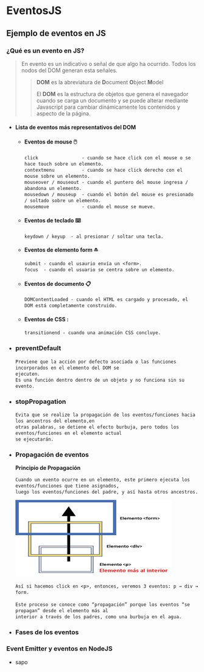 # EventosJS
## Ejemplo de eventos en JS

### ¿Qué es un evento en JS?

>
> En evento es un indicativo o señal de que algo ha ocurrido. Todos los nodos del DOM generan esta señales.
> 
>>**DOM** es la abreviatura de **D**ocument **O**bject **M**odel
>> 
>> El **DOM** es la estructura de objetos que genera el navegador cuando se carga un documento y se puede alterar mediante Javascript
>> para cambiar dinámicamente los contenidos y aspecto de la página.
>
 
   - #### Lista de eventos más representativos del DOM

      - #### Eventos de mouse 🖱️

            click                - cuando se hace click con el mouse o se hace touch sobre un elemento.
            contextmenu          - cuando se hace click derecho con el mouse sobre un elemento.
            mouseover / mouseout - cuando el puntero del mouse ingresa / abandona un elemento.
            mousedown / mouseup  - cuando el botón del mouse es presionado / soltado sobre un elemento.
            mousemove            - cuando el mouse se mueve.

      - #### Eventos de teclado ⌨️
            keydown / keyup  - al presionar / soltar una tecla.

      - #### Eventos de elemento form ⏏️
            submit - cuando el usaurio envía un <form>.
            focus  - cuando el usuario se centra sobre un elemento.

      - #### Eventos de documento 📋
            DOMContentLoaded - cuando el HTML es cargado y procesado, el DOM está completamente construido.

      - #### Eventos de CSS :
            transitionend - cuando una animación CSS concluye.


- ### preventDefault
      Previene que la acción por defecto asociada o las funciones incorporados en el elemento del DOM se
      ejecuten.
      Es una función dentro dentro de un objeto y no funciona sin su evento.
      
- ### stopPropagation
      Evita que se realize la propagación de los eventos/funciones hacia los ancentros del elemento,en 
      otras palabras, se detiene el efecto burbuja, pero todos los eventos/funciones en el elemento actual
      se ejecutarán.
      
- ### Propagación de eventos
  **Principio de Propagación**
      
      Cuando un evento ocurre en un elemento, este primero ejecuta los eventos/funciones que tiene asignados,
      luego los eventos/funciones del padre, y así hasta otros ancestros.
      
     <img src="/images/propagacion.png" alt="Ejemplo Propagación Eventos" style="height: 200px; width:410px;"/>
 
      Así si hacemos click en <p>, entonces, veremos 3 eventos: p → div → form.

      Este proceso se conoce como “propagación” porque los eventos “se propagan” desde el elemento más al
      interior a través de los padres, como una burbuja en el agua.
      
- ### Fases de los eventos

### Event Emitter y eventos en NodeJS
* sapo

